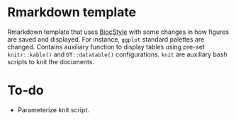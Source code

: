 # Rmarkdown template


Rmarkdown template that uses [BiocStyle](https://bioconductor.org/packages/release/bioc/html/BiocStyle.html) with some changes in how figures are saved and displayed. For instance, `ggplot` standard palettes are changed. Contains auxiliary function to display tables using pre-set `knitr::kable()` and `DT::datatable()` configurations. `knit` are auxiliary bash scripts to knit the documents.

# To-do
- Parameterize knit script.
